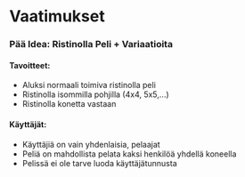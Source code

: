 # Vaatimukset

### Pää Idea: Ristinolla Peli + Variaatioita

#### Tavoitteet:

* Aluksi normaali toimiva ristinolla peli
* Ristinolla isommilla pohjilla (4x4, 5x5,...)
* Ristinolla konetta vastaan

#### Käyttäjät: 

* Käyttäjiä on vain yhdenlaisia, pelaajat
* Peliä on mahdollista pelata kaksi henkilöä yhdellä koneella
* Pelissä ei ole tarve luoda käyttäjätunnusta

